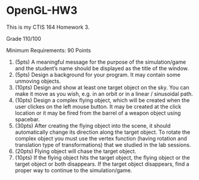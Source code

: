 # OpenGL-HW3

This is my CTIS 164 Homework 3.

Grade 110/100

Minimum Requirements: 90 Points
1. (5pts) A meaningful message for the purpose of the simulation/game and the student’s name
should be displayed as the title of the window.
2. (5pts) Design a background for your program. It may contain some unmoving objects.
3. (10pts) Design and show at least one target object on the sky. You can make it move as you wish,
e.g. in an orbit or in a linear / sinusoidal path.
5. (10pts) Design a complex flying object, which will be created when the user clickes on the left mouse
button. It may be created at the click location or it may be fired from the barrel of a weapon object using
spacebar.
6. (30pts) After creating the flying object into the scene, it should automatically change its direction
along the target object. To rotate the complex object you must use the vertex function (having rotation
and translation type of transformations) that we studied in the lab sessions.
7. (20pts) Flying object will chase the target object.
8. (10pts) If the flying object hits the target object, the flying object or the target object or both
disappears. If the target object disappears, find a proper way to continue to the simulation/game.
